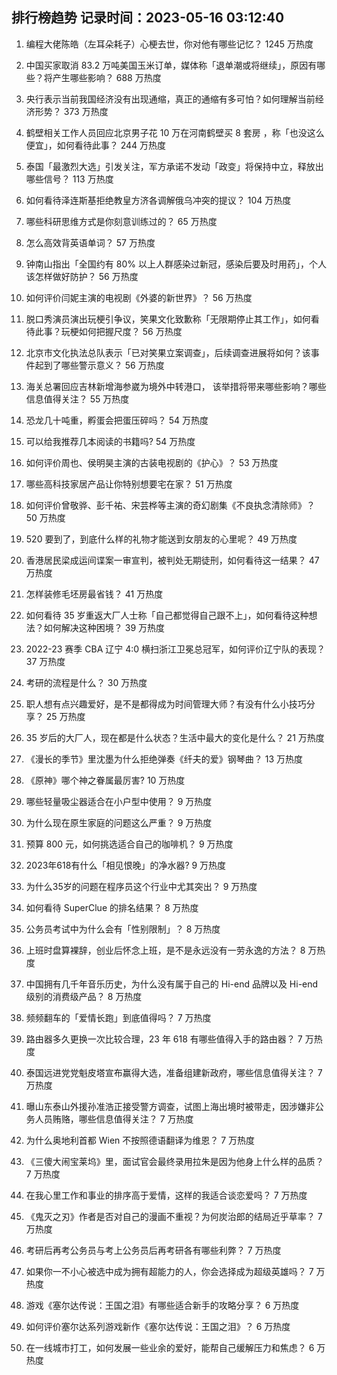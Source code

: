 
## 排行榜趋势 记录时间：2023-05-16 03:12:40
  
  1. 编程大佬陈皓（左耳朵耗子）心梗去世，你对他有哪些记忆？ 1245 万热度
    
  2. 中国买家取消 83.2 万吨美国玉米订单，媒体称「退单潮或将继续」，原因有哪些？将产生哪些影响？ 688 万热度
    
  3. 央行表示当前我国经济没有出现通缩，真正的通缩有多可怕？如何理解当前经济形势？ 373 万热度
    
  4. 鹤壁相关工作人员回应北京男子花 10 万在河南鹤壁买 8 套房 ，称「也没这么便宜」，如何看待此事？ 244 万热度
    
  5. 泰国「最激烈大选」引发关注，军方承诺不发动「政变」将保持中立，释放出哪些信号？ 113 万热度
    
  6. 如何看待泽连斯基拒绝教皇方济各调解俄乌冲突的提议？ 104 万热度
    
  7. 哪些科研思维方式是你刻意训练过的？ 65 万热度
    
  8. 怎么高效背英语单词？ 57 万热度
    
  9. 钟南山指出「全国约有 80% 以上人群感染过新冠，感染后要及时用药」，个人该怎样做好防护？ 56 万热度
    
  10. 如何评价闫妮主演的电视剧《外婆的新世界》？ 56 万热度
    
  11. 脱口秀演员演出玩梗引争议，笑果文化致歉称「无限期停止其工作」，如何看待此事？玩梗如何把握尺度？ 56 万热度
    
  12. 北京市文化执法总队表示「已对笑果立案调查」，后续调查进展将如何？该事件起到了哪些警示意义？ 56 万热度
    
  13. 海关总署回应吉林新增海参崴为境外中转港口， 该举措将带来哪些影响？哪些信息值得关注？ 55 万热度
    
  14. 恐龙几十吨重，孵蛋会把蛋压碎吗？ 54 万热度
    
  15. 可以给我推荐几本阅读的书籍吗? 54 万热度
    
  16. 如何评价周也、侯明昊主演的古装电视剧的《护心》？ 53 万热度
    
  17. 哪些高科技家居产品让你特别想要宅在家？ 51 万热度
    
  18. 如何评价曾敬骅、彭千祐、宋芸桦等主演的奇幻剧集《不良执念清除师》？ 50 万热度
    
  19. 520 要到了，到底什么样的礼物才能送到女朋友的心里呢？ 49 万热度
    
  20. 香港居民梁成运间谍案一审宣判，被判处无期徒刑，如何看待这一结果？ 47 万热度
    
  21. 怎样装修毛坯房最省钱？ 41 万热度
    
  22. 如何看待 35 岁重返大厂人士称「自己都觉得自己跟不上」，如何看待这种想法？如何解决这种困境？ 39 万热度
    
  23. 2022-23 赛季 CBA 辽宁 4:0 横扫浙江卫冕总冠军，如何评价辽宁队的表现？ 37 万热度
    
  24. 考研的流程是什么？ 30 万热度
    
  25. 职人想有点兴趣爱好，是不是都得成为时间管理大师？有没有什么小技巧分享？ 25 万热度
    
  26. 35 岁后的大厂人，现在都是什么状态？生活中最大的变化是什么？ 21 万热度
    
  27. 《漫长的季节》里沈墨为什么拒绝弹奏《纤夫的爱》钢琴曲？ 13 万热度
    
  28. 《原神》哪个神之眷属最厉害? 10 万热度
    
  29. 哪些轻量吸尘器适合在小户型中使用？ 9 万热度
    
  30. 为什么现在原生家庭的问题这么严重？ 9 万热度
    
  31. 预算 800 元，如何挑选适合自己的咖啡机？ 9 万热度
    
  32. 2023年618有什么「相见恨晚」的净水器? 9 万热度
    
  33. 为什么35岁的问题在程序员这个行业中尤其突出？ 9 万热度
    
  34. 如何看待 SuperClue 的排名结果？ 8 万热度
    
  35. 公务员考试中为什么会有「性别限制」？ 8 万热度
    
  36. 上班时盘算裸辞，创业后怀念上班，是不是永远没有一劳永逸的方法？ 8 万热度
    
  37. 中国拥有几千年音乐历史，为什么没有属于自己的 Hi-end 品牌以及 Hi-end 级别的消费级产品？ 8 万热度
    
  38. 频频翻车的「爱情长跑」到底值得吗？ 7 万热度
    
  39. 路由器多久更换一次比较合理，23 年 618 有哪些值得入手的路由器？ 7 万热度
    
  40. 泰国远进党党魁皮塔宣布赢得大选，准备组建新政府，哪些信息值得关注？ 7 万热度
    
  41. 曝山东泰山外援孙准浩正接受警方调查，试图上海出境时被带走，因涉嫌非公务人员贿赂，哪些信息值得关注？ 7 万热度
    
  42. 为什么奥地利首都 Wien 不按照德语翻译为维恩？ 7 万热度
    
  43. 《三傻大闹宝莱坞》里，面试官会最终录用拉朱是因为他身上什么样的品质？ 7 万热度
    
  44. 在我心里工作和事业的排序高于爱情，这样的我适合谈恋爱吗？ 7 万热度
    
  45. 《鬼灭之刃》作者是否对自己的漫画不重视？为何炭治郎的结局近乎草率？ 7 万热度
    
  46. 考研后再考公务员与考上公务员后再考研各有哪些利弊？ 7 万热度
    
  47. 如果你一不小心被选中成为拥有超能力的人，你会选择成为超级英雄吗？ 7 万热度
    
  48. 游戏《塞尔达传说：王国之泪》有哪些适合新手的攻略分享？ 6 万热度
    
  49. 如何评价塞尔达系列游戏新作《塞尔达传说：王国之泪》？ 6 万热度
    
  50. 在一线城市打工，如何发展一些业余的爱好，能帮自己缓解压力和焦虑？ 6 万热度
    